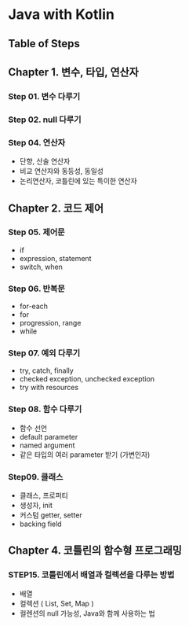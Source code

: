 # Java with Kotlin

## Table of Steps

## Chapter 1. 변수, 타입, 연산자

### Step 01. 변수 다루기
### Step 02. null 다루기

### Step 04. 연산자
- 단향, 산술 연산자
- 비교 연산자와 동등성, 동일성
- 논리연산자, 코틀린에 있는 특이한 연산자

## Chapter 2. 코드 제어
### Step 05. 제어문
- if
- expression, statement
- switch, when
### Step 06. 반복문
- for-each
- for
- progression, range
- while
### Step 07. 예외 다루기
- try, catch, finally
- checked exception, unchecked exception
- try with resources
### Step 08. 함수 다루기
- 함수 선언
- default parameter
- named argument
- 같은 타입의 여러 parameter 받기 (가변인자)
### Step09. 클래스
- 클래스, 프로퍼티
- 생성자, init
- 커스텀 getter, setter
- backing field

## Chapter 4. 코틀린의 함수형 프로그래밍
### STEP15. 코틀린에서 배열과 컬렉션을 다루는 방법
- 배열
- 컬렉션 ( List, Set, Map )
- 컬렌션의 null 가능성, Java와 함께 사용하는 법
